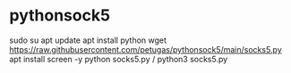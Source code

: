 # pythonsock5

sudo su 
apt update
apt install python
wget https://raw.githubusercontent.com/petugas/pythonsock5/main/socks5.py
apt install screen -y
python socks5.py / python3 socks5.py
